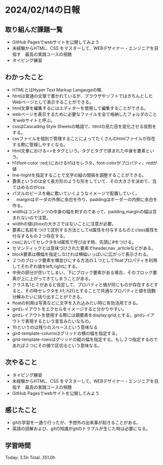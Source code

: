 # 2024/02/14の日報
## 取り組んだ課題一覧
* GitHub Pagesでwebサイトを公開してみよう
* 未経験からHTML、CSS をマスターして、WEBデザイナー・エンジニアを目指す　最高の実践コースの視聴
* タイピング練習
## わかったこと
*  HTMLとはHyper Text Markup Langaugeの略.
*  htmlは普通の文章で書かれているが、ブラウザやソフトではきちんとしたWebページとして表示することができる。
*  html文章を編集するにはエディターを使用して編集することができる。
*  webページを表示するために必要なファイルを全て格納したフォルダのことをwebサイトと呼ぶ。
*  cssはCascading Style Sheetsの略語で、htmlの見た目を変化させる役割をする。
*  cssファイルを個別で管理することによってたくさんのhtmlファイルが存在する際に管理しやすくなる。
*  html文章における<>をタグという。タグとタグで挟まれた中身を要素という。
*  h1{font-color :red;}におけるh1はセレクタ、font-colorがプロパティ、redが値
*  line-hightを指定することで文字の縦の間隔を調整することができる。
*  要素というのは全て長方形のような形をしていて、その大きさを決めて、当てはめるのがcss
  *  パズルのピースを箱に敷いていくようなイメージで配置していく。
*  　marginはボーダの外側に余白を作り、paddingはボーダーの内側に余白を作る。
*  widthはコンテンツの中身の幅を刺すのであって、padding,marginの幅は含まれないので注意。
  * widthの値はboxの大きさではないことに注意が必要。
*  要素に名前をつけて区別する方法としてid属性を付与するものとclass属性を付与するもの２つ存在する。
*  cssにおいてセレクタをid属性で呼び出す時、先頭に#をつける。
*  セマンティックとは意味づけされた要素でheader,nav ,articleなどがある。
*  block要素は横幅を指定しなければ横幅いっぱいに広がって表示される。
*  ２つのブロック要素を横並びにする方法の１つとしてfloatプロパティを利用してそれぞれ値をleft,rightにする。
  *  中央の部分が空いてしまい、下にブロック要素がある場合、そのブロック要素が上に上がってきてしまうことがある。
* クラス名1と２があると仮定して、プロパティと値が同じものが存在するとすると、その時セレクタを.h1,.h2{}とすることで共通なプロパティと値を因数分解みたいに括り出すことができる。
* floatの利用は写真などに文字を入れ込みたい時に有効活用できる。
* girdレイアウトをエクセルをイメージすると分かりやすい。
* girdレイアウトを使用する際には親要素をdisplay:grid;とする。girdレイアウトで表現するという宣言みたいなもの。
* 1frというのは残りのスペースという意味なる
* gird-template-columsはグリッドの横の幅を指定する。
* grid-template-rowsはグリッドの縦の幅を指定する。もし２つ指定するのであれば２つにその値で区切るという意味なる。    
## 次やること
* タイピング練習
* 未経験からHTML、CSS をマスターして、WEBデザイナー・エンジニアを目指す　最高の実践コースの視聴
* GitHub Pagesでwebサイトを公開してみよう
## 感じたこと
* gitの学習を一通り行ったが、予想外の出来事が起きることがある。
* 英語の読解および、gitの知識がgitのトラブルが生じた時は必要になる。
## 学習時間
Today: 3.5h
Total: 351.0h
